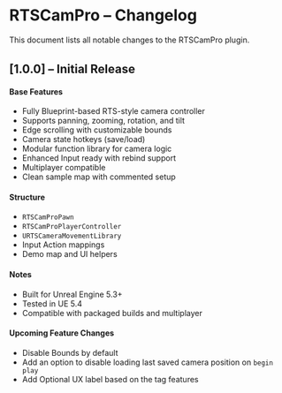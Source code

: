 # RTSCamPro – Changelog

This document lists all notable changes to the RTSCamPro plugin.

<div style="margin-top: 2rem;"></div>

## [1.0.0] – Initial Release

#### Base Features

- Fully Blueprint-based RTS-style camera controller
- Supports panning, zooming, rotation, and tilt
- Edge scrolling with customizable bounds
- Camera state hotkeys (save/load)
- Modular function library for camera logic
- Enhanced Input ready with rebind support
- Multiplayer compatible
- Clean sample map with commented setup

#### Structure

- `RTSCamProPawn`
- `RTSCamProPlayerController`
- `URTSCameraMovementLibrary`
- Input Action mappings
- Demo map and UI helpers

#### Notes

- Built for Unreal Engine 5.3+
- Tested in UE 5.4
- Compatible with packaged builds and multiplayer

#### Upcoming Feature Changes

- Disable Bounds by default
- Add an option to disable loading last saved camera position on `begin play`
- Add Optional UX label based on the tag features

<div style="margin-top: 2rem;"></div>

